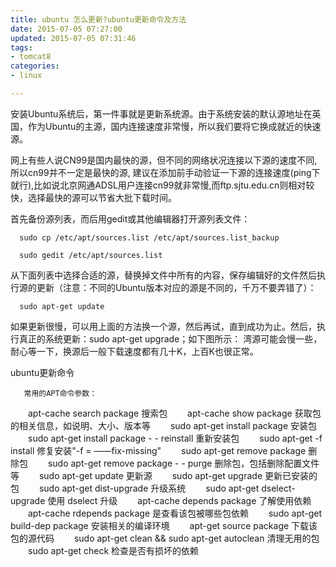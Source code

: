 ```yaml
---
title: ubuntu 怎么更新?ubuntu更新命令及方法
date: 2015-07-05 07:27:00
updated: 2015-07-05 07:31:46
tags: 
- tomcat8
categories: 
- linux

---
```

安装Ubuntu系统后，第一件事就是更新系统源。由于系统安装的默认源地址在英国，作为Ubuntu的主源，国内连接速度非常慢，所以我们要将它换成就近的快速源。

网上有些人说CN99是国内最快的源，但不同的网络状况连接以下源的速度不同, 所以cn99并不一定是最快的源, 建议在添加前手动验证一下源的连接速度(ping下就行),比如说北京网通ADSL用户连接cn99就非常慢,而ftp.sjtu.edu.cn则相对较快，选择最快的源可以节省大批下载时间。


<!--more-->


首先备份源列表，而后用gedit或其他编辑器打开源列表文件：

      sudo cp /etc/apt/sources.list /etc/apt/sources.list_backup

      sudo gedit /etc/apt/sources.list

从下面列表中选择合适的源，替换掉文件中所有的内容，保存编辑好的文件然后执行源的更新（注意：不同的Ubuntu版本对应的源是不同的，千万不要弄错了）：

      sudo apt-get update

如果更新很慢，可以用上面的方法换一个源，然后再试，直到成功为止。然后，执行真正的系统更新：sudo apt-get upgrade；如下图所示：
湾源可能会慢一些，耐心等一下，换源后一般下载速度都有几十K，上百K也很正常。

ubuntu更新命令

       常用的APT命令参数：
　　apt-cache search package 搜索包
　　apt-cache show package 获取包的相关信息，如说明、大小、版本等
　　sudo apt-get install package 安装包
　　sudo apt-get install package - - reinstall 重新安装包
　　sudo apt-get -f install 修复安装"-f = ——fix-missing"
　　sudo apt-get remove package 删除包
　　sudo apt-get remove package - - purge 删除包，包括删除配置文件等
　　sudo apt-get update 更新源
　　sudo apt-get upgrade 更新已安装的包
　　sudo apt-get dist-upgrade 升级系统
　　sudo apt-get dselect-upgrade 使用 dselect 升级
　　apt-cache depends package 了解使用依赖
　　apt-cache rdepends package 是查看该包被哪些包依赖
　　sudo apt-get build-dep package 安装相关的编译环境
　　apt-get source package 下载该包的源代码
　　sudo apt-get clean && sudo apt-get autoclean 清理无用的包
　　sudo apt-get check 检查是否有损坏的依赖


